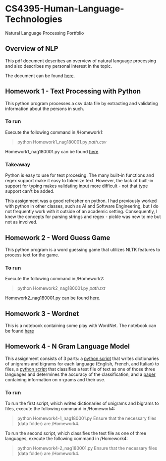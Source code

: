 # CS4395-Human-Language-Technologies
Natural Language Processing Portfolio

## Overview of NLP
This pdf document describes an overview of natural language processing and also describes my personal interest in the topic.

The document can be found [here](https://github.com/NoahAGonzales/CS4395-Human-Language-Technologies/blob/18a6401e5b0cacc9d8d76f95f4aaa12601676591/Overview_of_NLP.pdf).

## Homework 1 - Text Processing with Python
This python program processes a csv data file by extracting and validating information about the persons in such.

### To run
Execute the following command in /Homework1:
> python Homework1_nag180001.py *path.csv*

Homework1_nag180001.py can be found [here](https://github.com/NoahAGonzales/CS4395-Human-Language-Technologies/blob/03f8d9fa7e4305c78397c615cd8d086383db9301/Homework1/Homework1_nag180001.py).

### Takeaway
Python is easy to use for text procesing. 
The many built-in functions and regex support make it easy to tokenize text.
However, the lack of built-in support for typing makes validating input more difficult - not that type support can't be added.

This assignment was a good refresher on python.
I had previously worked with python in other classes, such as AI and Software Engineering, but I do not frequently work with it outside of an academic setting.
Consequently, I knew the concepts for parsing strings and regex - pickle was new to me but not as involved.

## Homework 2 - Word Guess Game
This python program is a word guessing game that utilizes NLTK features to process text for the game.

### To run
Execute the following command in /Homework2:
> python Homework2_nag180001.py *path.txt*

Homework2_nag180001.py can be found [here](https://github.com/NoahAGonzales/CS4395-Human-Language-Technologies/blob/21e50defca4c63080bb6f54d82e7bb5567324c86/Homework2/Homework2_nag180001.py).


## Homework 3 - Wordnet
This is a notebook containing some play with WordNet.
The notebook can be found [here](https://github.com/NoahAGonzales/CS4395-Human-Language-Technologies/blob/129340376f09cbc09028c70dad6e6191b16bf686/Homework3/HLT3_nag180001.ipynb)


## Homework 4 - N Gram Language Model
This assignment consists of 3 parts: a [python script](https://github.com/NoahAGonzales/CS4395-Human-Language-Technologies/blob/b73221efc7121e7ad271c3bd6b00f95a8a226477/Homework4/Homework4-1_nag180001.py) that writes dictionaries of unigrams and bigrams for each language (English, French, and Italian) to files, a [python script](https://github.com/NoahAGonzales/CS4395-Human-Language-Technologies/blob/b73221efc7121e7ad271c3bd6b00f95a8a226477/Homework4/Homework4-2_nag180001.py) that classifies a test file of text as one of those three languages and determines the accuracy of the classification, and a [paper](https://github.com/NoahAGonzales/CS4395-Human-Language-Technologies/blob/b73221efc7121e7ad271c3bd6b00f95a8a226477/Homework4/Homework4-3_nag180001.pdf) containing information on n-grams and their use.

### To run
To run the first script, which writes dictionaries of unigrams and bigrams to files, execute the following command in /Homework4:
> python Homework4-1_nag180001.py
Ensure that the necessary files (data folder) are /Homework4.


To run the second script, which classifies the test file as one of three languages, execute the following command in /Homework4:
> python Homework4-2_nag180001.py
Ensure that the necessary files (data folder) are /Homework4.
